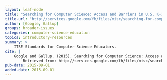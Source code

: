 ```yaml
---
layout: leaf-node
title: "Searching for Computer Science: Access and Barriers in U.S. K-12 Education"
title-url: "http://services.google.com/fh/files/misc/searching-for-computer-science_report.pdf"
author: [Google, Gallup]
groups: broader-issues
categories: computer-science-education
topics: introductory-resources
summary: >
    ITSE Standards for Computer Science Educators.
cite: |
    Google and Gallup. (2015). Searching for Computer Science: Access and Barriers in U.S. K-12 Education.
        Retrieved from: http://services.google.com/fh/files/misc/searching-for-computer-science_report.pdf
pub-date: 2015-09-01
added-date: 2015-09-01
---
```

